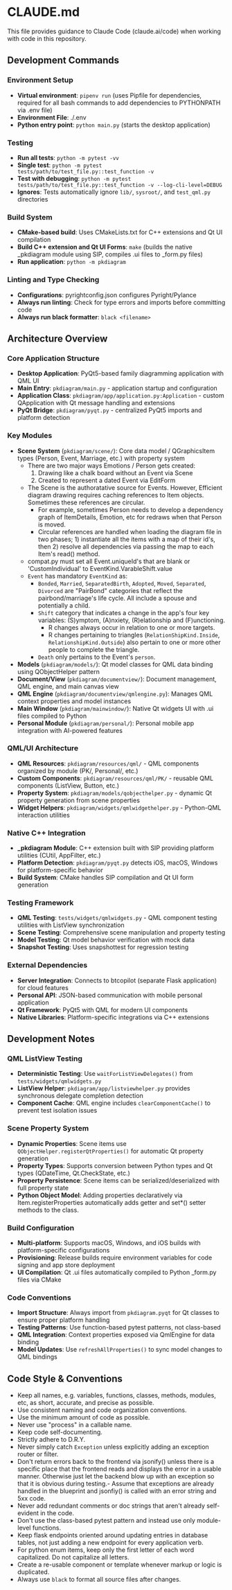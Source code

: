 # CLAUDE.md

This file provides guidance to Claude Code (claude.ai/code) when working with code in this repository.

## Development Commands

### Environment Setup
- **Virtual environment**: `pipenv run` (uses Pipfile for dependencies, required for all bash commands to add dependencies to PYTHONPATH via .env file)
- **Environment File**: ./.env
- **Python entry point**: `python main.py` (starts the desktop application)

### Testing
- **Run all tests**: `python -m pytest -vv`
- **Single test**: `python -m pytest tests/path/to/test_file.py::test_function -v`
- **Test with debugging**: `python -m pytest tests/path/to/test_file.py::test_function -v --log-cli-level=DEBUG`
- **Ignores**: Tests automatically ignore `lib/`, `sysroot/`, and `test_qml.py` directories

### Build System
- **CMake-based build**: Uses CMakeLists.txt for C++ extensions and Qt UI compilation
- **Build C++ extension and Qt UI Forms**: `make` (builds the native _pkdiagram module using SIP, compiles .ui files to _form.py files)
- **Run application**: `python -m pkdiagram`

### Linting and Type Checking
- **Configurations**: pyrightconfig.json configures Pyright/Pylance
- **Always run linting**: Check for type errors and imports before committing code
- **Always run black formatter**: `black <filename>`

## Architecture Overview

### Core Application Structure
- **Desktop Application**: PyQt5-based family diagramming application with QML UI
- **Main Entry**: `pkdiagram/main.py` - application startup and configuration
- **Application Class**: `pkdiagram/app/application.py:Application` - custom QApplication with Qt message handling and extensions
- **PyQt Bridge**: `pkdiagram/pyqt.py` - centralized PyQt5 imports and platform detection

### Key Modules
- **Scene System** (`pkdiagram/scene/`): Core data model / QGraphicsItem types (Person, Event, Marriage, etc.) with property system
  - There are two major ways Emotions / Person gets created:
    1) Drawing like a chalk board without an Event via Scene
    2) Created to represent a dated Event via EditForm
  - The Scene is the authoratative source for Events. However, Efficient diagram
    drawing requires caching references to Item objects. Sometimes these
    references are circular.
    - For example, sometimes Person needs to develop a dependency graph of ItemDetails, Emotion, etc for redraws when that Person is moved.
    - Circular references are handled when loading the diagram file in two
      phases; 1) instantiate all the items with a map of their id's, then 2)
      resolve all dependencies via passing the map to each Item's read() method.
  - compat.py must set all Event.uniqueId's that are blank or 'CustomIndividual' to EventKind.VarableShift.value
  - `Event` has mandatory `EventKind` as:
    - `Bonded`, `Married`, `SeparatedBirth`, `Adopted`, `Moved`, `Separated`,
      `Divorced` are "PairBond" categories that reflect the pairbond/marriage's
      life cycle. All include a spouse and potentially a child.
    - `Shift` category that indicates a change in the app's four key
      variables: (S)ymptom, (A)nxiety, (R)elationship and (F)unctioning.
        - R changes always occur in relation to one or more targets. 
        - R changes pertaining to triangles (`RelationShipKind.Inside`,
          `RelationshipKind.Outside`) also pertain to one or more other people
          to complete the triangle.
    - `Death` only pertains to the Event's `person`.
- **Models** (`pkdiagram/models/`): Qt model classes for QML data binding using QObjectHelper pattern
- **Document/View** (`pkdiagram/documentview/`): Document management, QML engine, and main canvas view
- **QML Engine** (`pkdiagram/documentview/qmlengine.py`): Manages QML context properties and model instances
- **Main Window** (`pkdiagram/mainwindow/`): Native Qt widgets UI with .ui files compiled to Python
- **Personal Module** (`pkdiagram/personal/`): Personal mobile app integration with AI-powered features

### QML/UI Architecture
- **QML Resources**: `pkdiagram/resources/qml/` - QML components organized by module (PK/, Personal/, etc.)
- **Custom Components**: `pkdiagram/resources/qml/PK/` - reusable QML components (ListView, Button, etc.)
- **Property System**: `pkdiagram/models/qobjecthelper.py` - dynamic Qt property generation from scene properties
- **Widget Helpers**: `pkdiagram/widgets/qmlwidgethelper.py` - Python-QML interaction utilities

### Native C++ Integration
- **_pkdiagram Module**: C++ extension built with SIP providing platform utilities (CUtil, AppFilter, etc.)
- **Platform Detection**: `pkdiagram/pyqt.py` detects iOS, macOS, Windows for platform-specific behavior
- **Build System**: CMake handles SIP compilation and Qt UI form generation

### Testing Framework
- **QML Testing**: `tests/widgets/qmlwidgets.py` - QML component testing utilities with ListView synchronization
- **Scene Testing**: Comprehensive scene manipulation and property testing
- **Model Testing**: Qt model behavior verification with mock data
- **Snapshot Testing**: Uses snapshottest for regression testing

### External Dependencies
- **Server Integration**: Connects to btcopilot (separate Flask application) for cloud features
- **Personal API**: JSON-based communication with mobile personal application
- **Qt Framework**: PyQt5 with QML for modern UI components
- **Native Libraries**: Platform-specific integrations via C++ extensions

## Development Notes

### QML ListView Testing
- **Deterministic Testing**: Use `waitForListViewDelegates()` from `tests/widgets/qmlwidgets.py`
- **ListView Helper**: `pkdiagram/app/listviewhelper.py` provides synchronous delegate completion detection
- **Component Cache**: QML engine includes `clearComponentCache()` to prevent test isolation issues

### Scene Property System
- **Dynamic Properties**: Scene items use `QObjectHelper.registerQtProperties()` for automatic Qt property generation
- **Property Types**: Supports conversion between Python types and Qt types (QDateTime, Qt.CheckState, etc.)
- **Property Persistence**: Scene items can be serialized/deserialized with full property state
- **Python Object Model**: Adding properties declaratively via Item.registerProperties automatically adds getter and set*() setter methods to the class.

### Build Configuration
- **Multi-platform**: Supports macOS, Windows, and iOS builds with platform-specific configurations
- **Provisioning**: Release builds require environment variables for code signing and app store deployment
- **UI Compilation**: Qt .ui files automatically compiled to Python _form.py files via CMake

### Code Conventions
- **Import Structure**: Always import from `pkdiagram.pyqt` for Qt classes to ensure proper platform handling
- **Testing Patterns**: Use function-based pytest patterns, not class-based
- **QML Integration**: Context properties exposed via QmlEngine for data binding
- **Model Updates**: Use `refreshAllProperties()` to sync model changes to QML bindings

## Code Style & Conventions

- Keep all names, e.g. variables, functions, classes, methods, modules, etc, as
  short, accurate, and precise as possible.
- Use consistent naming and code organization conventions.
- Use the minimum amount of code as possible.
- Never use "process" in a callable name.
- Keep code self-documenting.
- Strictly adhere to D.R.Y.
- Never simply catch `Exception` unless explicitly adding an exception router or filter.
- Don't return errors back to the frontend via jsonify() unless there is a
  specific place that the frontend reads and displays the error in a usable
  manner. Otherwise just let the backend blow up with an exception so that it is
  obvious during testing.- Assume that exceptions are already handled in the blueprint and jsonfiy() is
  called with an error string and 5xx code.
- Never add redundant comments or doc strings that aren't already self-evident
  in the code.
- Don't use the class-based pytest pattern and instead use only module-level functions.
- Keep flask endpoints oriented around updating entries in database tables, not
  just adding a new endpoint for every application verb.
- For python enum items, keep only the first letter of each word capitalized. Do
  not capitalize all letters.
- Create a re-usable component or template whenever markup or logic is
  duplicated.
- Always use `black` to format all source files after changes.